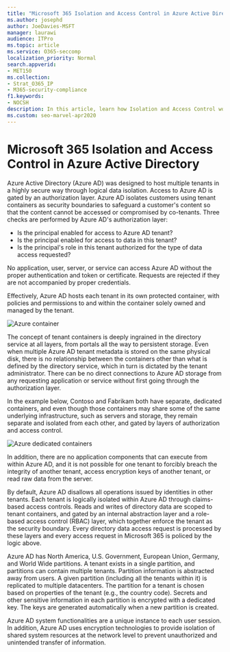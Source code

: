 ```yaml
---
title: "Microsoft 365 Isolation and Access Control in Azure Active Directory"
ms.author: josephd
author: JoeDavies-MSFT
manager: laurawi
audience: ITPro
ms.topic: article
ms.service: O365-seccomp
localization_priority: Normal
search.appverid:
- MET150
ms.collection:
- Strat_O365_IP
- M365-security-compliance
f1.keywords:
- NOCSH
description: In this article, learn how Isolation and Access Control work to keep data for multiple tenants isolated from each other within Azure Active Directory.
ms.custom: seo-marvel-apr2020
---
```


# Microsoft 365 Isolation and Access Control in Azure Active Directory

Azure Active Directory (Azure AD) was designed to host multiple tenants in a highly secure way through logical data isolation. Access to Azure AD is gated by an authorization layer. Azure AD isolates customers using tenant containers as security boundaries to safeguard a customer's content so that the content cannot be accessed or compromised by co-tenants. Three checks are performed by Azure AD's authorization layer:

- Is the principal enabled for access to Azure AD tenant?
- Is the principal enabled for access to data in this tenant?
- Is the principal's role in this tenant authorized for the type of data access requested?

No application, user, server, or service can access Azure AD without the proper authentication and token or certificate. Requests are rejected if they are not accompanied by proper credentials.

Effectively, Azure AD hosts each tenant in its own protected container, with policies and permissions to and within the container solely owned and managed by the tenant.
 
![Azure container](media/office-365-isolation-azure-container.png)

The concept of tenant containers is deeply ingrained in the directory service at all layers, from portals all the way to persistent storage. Even when multiple Azure AD tenant metadata is stored on the same physical disk, there is no relationship between the containers other than what is defined by the directory service, which in turn is dictated by the tenant administrator. There can be no direct connections to Azure AD storage from any requesting application or service without first going through the authorization layer.

In the example below, Contoso and Fabrikam both have separate, dedicated containers, and even though those containers may share some of the same underlying infrastructure, such as servers and storage, they remain separate and isolated from each other, and gated by layers of authorization and access control.
 
![Azure dedicated containers](media/office-365-isolation-azure-dedicated-containers.png)

In addition, there are no application components that can execute from within Azure AD, and it is not possible for one tenant to forcibly breach the integrity of another tenant, access encryption keys of another tenant, or read raw data from the server.

By default, Azure AD disallows all operations issued by identities in other tenants. Each tenant is logically isolated within Azure AD through claims-based access controls. Reads and writes of directory data are scoped to tenant containers, and gated by an internal abstraction layer and a role-based access control (RBAC) layer, which together enforce the tenant as the security boundary. Every directory data access request is processed by these layers and every access request in Microsoft 365 is policed by the logic above.

Azure AD has North America, U.S. Government, European Union, Germany, and World Wide partitions. A tenant exists in a single partition, and partitions can contain multiple tenants. Partition information is abstracted away from users. A given partition (including all the tenants within it) is replicated to multiple datacenters. The partition for a tenant is chosen based on properties of the tenant (e.g., the country code). Secrets and other sensitive information in each partition is encrypted with a dedicated key. The keys are generated automatically when a new partition is created.

Azure AD system functionalities are a unique instance to each user session. In addition, Azure AD uses encryption technologies to provide isolation of shared system resources at the network level to prevent unauthorized and unintended transfer of information.
